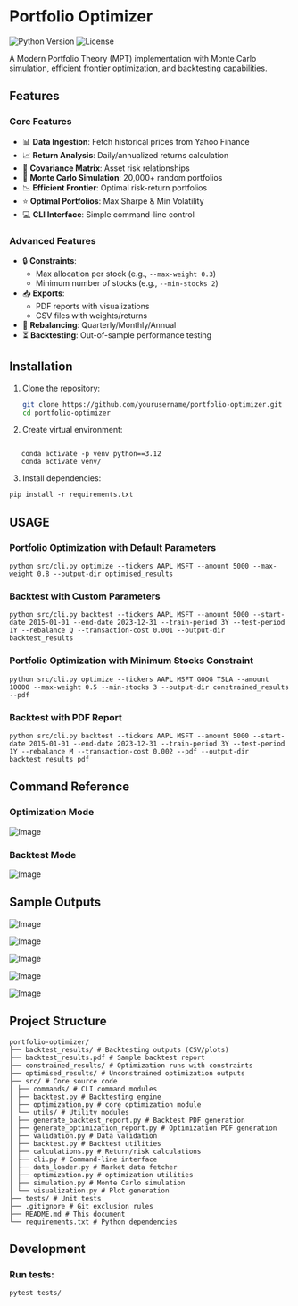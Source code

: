 # Portfolio Optimizer

![Python Version](https://img.shields.io/badge/python-3.8%2B-blue)
![License](https://img.shields.io/badge/license-MIT-green)

A Modern Portfolio Theory (MPT) implementation with Monte Carlo simulation, efficient frontier optimization, and backtesting capabilities.

## Features

### Core Features

- 📊 **Data Ingestion**: Fetch historical prices from Yahoo Finance
- 📈 **Return Analysis**: Daily/annualized returns calculation
- 🔄 **Covariance Matrix**: Asset risk relationships
- 🎲 **Monte Carlo Simulation**: 20,000+ random portfolios
- 📉 **Efficient Frontier**: Optimal risk-return portfolios
- ⭐ **Optimal Portfolios**: Max Sharpe & Min Volatility
- 💻 **CLI Interface**: Simple command-line control

### Advanced Features

- 🔒 **Constraints**:
  - Max allocation per stock (e.g., `--max-weight 0.3`)
  - Minimum number of stocks (e.g., `--min-stocks 2`)
- 📤 **Exports**:
  - PDF reports with visualizations
  - CSV files with weights/returns
- 🔄 **Rebalancing**: Quarterly/Monthly/Annual
- ⏳ **Backtesting**: Out-of-sample performance testing

## Installation

1. Clone the repository:

   ```bash
   git clone https://github.com/yourusername/portfolio-optimizer.git
   cd portfolio-optimizer

   ```

2. Create virtual environment:
```

   conda activate -p venv python==3.12
   conda activate venv/
```
3. Install dependencies:

```
pip install -r requirements.txt

```

## USAGE

### Portfolio Optimization with Default Parameters

```
python src/cli.py optimize --tickers AAPL MSFT --amount 5000 --max-weight 0.8 --output-dir optimised_results
```

### Backtest with Custom Parameters

```
python src/cli.py backtest --tickers AAPL MSFT --amount 5000 --start-date 2015-01-01 --end-date 2023-12-31 --train-period 3Y --test-period 1Y --rebalance Q --transaction-cost 0.001 --output-dir backtest_results
```

### Portfolio Optimization with Minimum Stocks Constraint

```
python src/cli.py optimize --tickers AAPL MSFT GOOG TSLA --amount 10000 --max-weight 0.5 --min-stocks 3 --output-dir constrained_results --pdf
```

### Backtest with PDF Report

```
python src/cli.py backtest --tickers AAPL MSFT --amount 5000 --start-date 2015-01-01 --end-date 2023-12-31 --train-period 3Y --test-period 1Y --rebalance M --transaction-cost 0.002 --pdf --output-dir backtest_results_pdf
```

## Command Reference

### Optimization Mode

![Image](https://github.com/user-attachments/assets/a6eb9cb2-6473-45b0-a240-e378b6704800)

### Backtest Mode

![Image](https://github.com/user-attachments/assets/4d934aff-d731-4580-bb6f-82682357fb0a)

## Sample Outputs

![Image](https://github.com/user-attachments/assets/9a521bee-296e-4748-9841-d43f5ae20b35)

![Image](https://github.com/user-attachments/assets/431e9536-b713-4cdd-b98a-a92d7b964215)

![Image](https://github.com/user-attachments/assets/9a6d669a-5034-4687-8531-98f5d5fd60fd)

![Image](https://github.com/user-attachments/assets/759157e4-ff0c-4741-b780-7ce098d0b413)

![Image](https://github.com/user-attachments/assets/d56be76c-7043-410f-a6f9-dbf48b8a738c)

## Project Structure
```
portfolio-optimizer/
├── backtest_results/ # Backtesting outputs (CSV/plots)
├── backtest_results.pdf # Sample backtest report
├── constrained_results/ # Optimization runs with constraints
├── optimised_results/ # Unconstrained optimization outputs
├── src/ # Core source code
│ ├── commands/ # CLI command modules
│ ├── backtest.py # Backtesting engine
│ ├── optimization.py # core optimization module
│ └── utils/ # Utility modules
│ ├── generate_backtest_report.py # Backtest PDF generation
│ ├── generate_optimization_report.py # Optimization PDF generation
│ ├── validation.py # Data validation
│ ├── backtest.py # Backtest utilities
│ ├── calculations.py # Return/risk calculations
│ ├── cli.py # Command-line interface
│ ├── data_loader.py # Market data fetcher
│ ├── optimization.py # optimization utilities
│ ├── simulation.py # Monte Carlo simulation
│ └── visualization.py # Plot generation
├── tests/ # Unit tests
├── .gitignore # Git exclusion rules
├── README.md # This document
└── requirements.txt # Python dependencies
```
## Development

### Run tests:

```
pytest tests/
```

